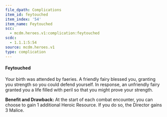 ```yaml
---
file_dpath: Complications
item_id: feytouched
item_index: '54'
item_name: Feytouched
scc:
  - mcdm.heroes.v1:complication:feytouched
scdc:
  - 1.1.1:5:54
source: mcdm.heroes.v1
type: complication
---
```


#### Feytouched

Your birth was attended by faeries. A friendly fairy blessed you, granting you strength so you could defend yourself. In response, an unfriendly fairy granted you a life filled with peril so that you might prove your strength.

**Benefit and Drawback:** At the start of each combat encounter, you can choose to gain 1 additional Heroic Resource. If you do so, the Director gains 3 Malice.
